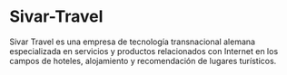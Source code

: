 # Sivar-Travel
Sivar Travel es una empresa de tecnología transnacional alemana especializada en servicios y productos relacionados con Internet en los campos de hoteles, alojamiento y recomendación de lugares turísticos.




